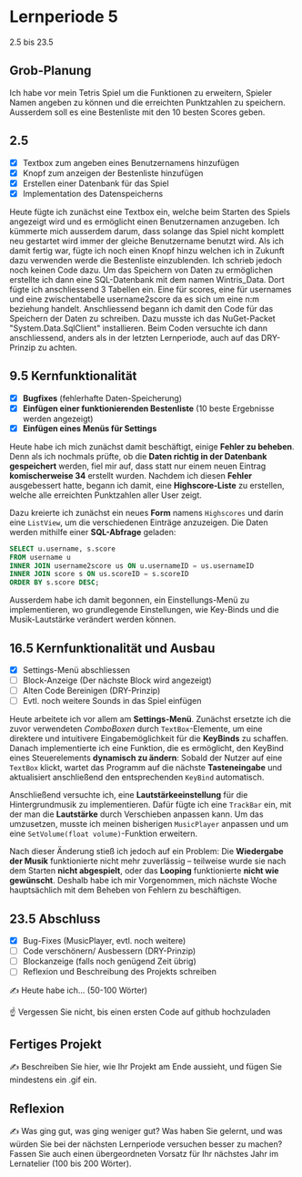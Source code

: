 # Lernperiode 5

2.5 bis 23.5

## Grob-Planung
Ich habe vor mein Tetris Spiel um die Funktionen zu erweitern, Spieler Namen angeben zu können und die erreichten Punktzahlen zu speichern. Ausserdem soll es eine Bestenliste mit den 10 besten Scores geben.

## 2.5

- [x] Textbox zum angeben eines Benutzernamens hinzufügen
- [X] Knopf zum anzeigen der Bestenliste hinzufügen
- [X] Erstellen einer Datenbank für das Spiel
- [X] Implementation des Datenspeicherns

Heute fügte ich zunächst eine Textbox ein, welche beim Starten des Spiels angezeigt wird und es ermöglicht einen Benutzernamen anzugeben. Ich kümmerte mich ausserdem darum, dass solange das Spiel nicht komplett neu gestartet wird immer der gleiche Benutzername benutzt wird. Als ich damit fertig war, fügte ich noch einen Knopf hinzu welchen ich in Zukunft dazu verwenden werde die Bestenliste einzublenden. Ich schrieb jedoch noch keinen Code dazu. Um das Speichern von Daten zu ermöglichen erstellte ich dann eine SQL-Datenbank mit dem namen Wintris_Data. Dort fügte ich anschliessend 3 Tabellen ein. Eine für scores, eine für usernames und eine zwischentabelle username2score da es sich um eine n:m beziehung handelt. Anschliessend begann ich damit den Code für das Speichern der Daten zu schreiben. Dazu musste ich das NuGet-Packet "System.Data.SqlClient" installieren. Beim Coden versuchte ich dann anschliessend, anders als in der letzten Lernperiode, auch auf das DRY-Prinzip zu achten.

## 9.5 Kernfunktionalität

- [x] **Bugfixes** (fehlerhafte Daten-Speicherung)
- [x] **Einfügen einer funktionierenden Bestenliste** (10 beste Ergebnisse werden angezeigt)
- [x] **Einfügen eines Menüs für Settings**

Heute habe ich mich zunächst damit beschäftigt, einige **Fehler zu beheben**. Denn als ich nochmals prüfte, ob die **Daten richtig in der Datenbank gespeichert** werden, fiel mir auf, dass statt nur einem neuen Eintrag **komischerweise 34** erstellt wurden. Nachdem ich diesen **Fehler** ausgebessert hatte, begann ich damit, eine **Highscore-Liste** zu erstellen, welche alle erreichten Punktzahlen aller User zeigt.

Dazu kreierte ich zunächst ein neues **Form** namens `Highscores` und darin eine `ListView`, um die verschiedenen Einträge anzuzeigen. Die Daten werden mithilfe einer **SQL-Abfrage** geladen:

```sql
SELECT u.username, s.score
FROM username u
INNER JOIN username2score us ON u.usernameID = us.usernameID
INNER JOIN score s ON us.scoreID = s.scoreID
ORDER BY s.score DESC;
````
Ausserdem habe ich damit begonnen, ein Einstellungs-Menü zu implementieren, wo grundlegende Einstellungen, wie Key-Binds und die Musik-Lautstärke verändert werden können.
## 16.5 Kernfunktionalität und Ausbau

- [X] Settings-Menü abschliessen
- [ ] Block-Anzeige (Der nächste Block wird angezeigt)
- [ ] Alten Code Bereinigen (DRY-Prinzip)
- [ ] Evtl. noch weitere Sounds in das Spiel einfügen

Heute arbeitete ich vor allem am **Settings-Menü**. Zunächst ersetzte ich die zuvor verwendeten *ComboBoxen* durch `TextBox`-Elemente, um eine direktere und intuitivere Eingabemöglichkeit für die **KeyBinds** zu schaffen. Danach implementierte ich eine Funktion, die es ermöglicht, den KeyBind eines Steuerelements **dynamisch zu ändern**: Sobald der Nutzer auf eine `TextBox` klickt, wartet das Programm auf die nächste **Tasteneingabe** und aktualisiert anschließend den entsprechenden `KeyBind` automatisch.

Anschließend versuchte ich, eine **Lautstärkeeinstellung** für die Hintergrundmusik zu implementieren. Dafür fügte ich eine `TrackBar` ein, mit der man die **Lautstärke** durch Verschieben anpassen kann. Um das umzusetzen, musste ich meinen bisherigen `MusicPlayer` anpassen und um eine `SetVolume(float volume)`-Funktion erweitern.

Nach dieser Änderung stieß ich jedoch auf ein Problem: Die **Wiedergabe der Musik** funktionierte nicht mehr zuverlässig – teilweise wurde sie nach dem Starten **nicht abgespielt**, oder das **Looping** funktionierte **nicht wie gewünscht**. Deshalb habe ich mir Vorgenommen, mich nächste Woche hauptsächlich mit dem Beheben von Fehlern zu beschäftigen.

## 23.5 Abschluss

- [X] Bug-Fixes (MusicPlayer, evtl. noch weitere)
- [ ] Code verschönern/ Ausbessern (DRY-Prinzip)
- [ ] Blockanzeige (falls noch genügend Zeit übrig)
- [ ] Reflexion und Beschreibung des Projekts schreiben

✍️ Heute habe ich... (50-100 Wörter)

☝️ Vergessen Sie nicht, bis einen ersten Code auf github hochzuladen

## Fertiges Projekt

✍️ Beschreiben Sie hier, wie Ihr Projekt am Ende aussieht, und fügen Sie mindestens ein .gif ein.

## Reflexion

✍️ Was ging gut, was ging weniger gut? Was haben Sie gelernt, und was würden Sie bei der nächsten Lernperiode versuchen besser zu machen? Fassen Sie auch einen übergeordneten Vorsatz für Ihr nächstes Jahr im Lernatelier (100 bis 200 Wörter).
